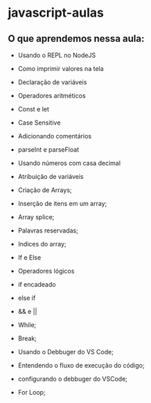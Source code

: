 # javascript-aulas

## O que aprendemos nessa aula:

- Usando o REPL no NodeJS

- Como imprimir valores na tela

- Declaração de variáveis

- Operadores aritméticos

- Const e let

- Case Sensitive

- Adicionando comentários

- parseInt e parseFloat

- Usando números com casa decimal

- Atribuição de variáveis

- Criação de Arrays;

- Inserção de itens em um array;

- Array splice;

- Palavras reservadas;

- Indices do array;

- If e Else

- Operadores lógicos

- if encadeado

- else if

- && e ||

- While;

- Break;

- Usando o Debbuger do VS Code;

- Entendendo o fluxo de execução do código;

- configurando o debbuger do VSCode;

- For Loop;
